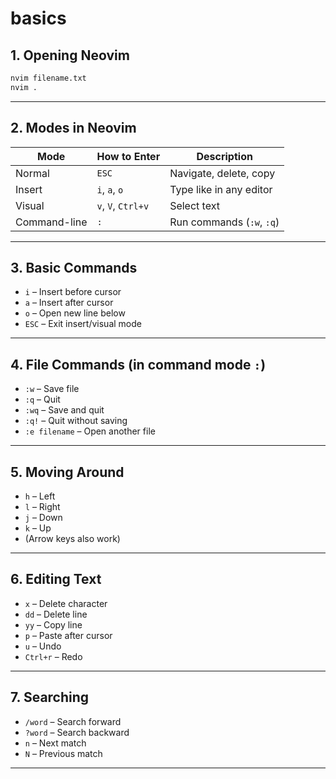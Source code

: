 # basics

## 1. Opening Neovim

```bash
nvim filename.txt
nvim .
```

---

## 2. Modes in Neovim

| Mode         | How to Enter       | Description               |
| ------------ | ------------------ | ------------------------- |
| Normal       | `ESC`              | Navigate, delete, copy    |
| Insert       | `i`, `a`, `o`      | Type like in any editor   |
| Visual       | `v`, `V`, `Ctrl+v` | Select text               |
| Command-line | `:`                | Run commands (`:w`, `:q`) |

---

## 3. Basic Commands

- `i` – Insert before cursor
- `a` – Insert after cursor
- `o` – Open new line below
- `ESC` – Exit insert/visual mode

---

## 4. File Commands (in command mode `:`)

- `:w` – Save file
- `:q` – Quit
- `:wq` – Save and quit
- `:q!` – Quit without saving
- `:e filename` – Open another file

---

## 5. Moving Around

- `h` – Left
- `l` – Right
- `j` – Down
- `k` – Up
- (Arrow keys also work)

---

## 6. Editing Text

- `x` – Delete character
- `dd` – Delete line
- `yy` – Copy line
- `p` – Paste after cursor
- `u` – Undo
- `Ctrl+r` – Redo

---

## 7. Searching

- `/word` – Search forward
- `?word` – Search backward
- `n` – Next match
- `N` – Previous match

---
